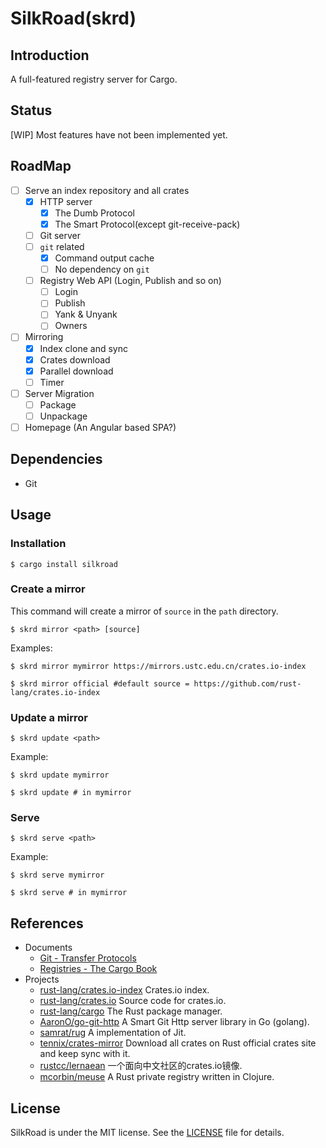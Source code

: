 # SilkRoad(skrd)

## Introduction

A full-featured registry server for Cargo. 

## Status

[WIP] Most features have not been implemented yet.

## RoadMap

- [ ] Serve an index repository and all crates
    - [x] HTTP server
        - [x] The Dumb Protocol
        - [x] The Smart Protocol(except git-receive-pack)
    - [ ] Git server
    - [ ] `git` related
        - [x] Command output cache
        - [ ] No dependency on `git`
    - [ ] Registry Web API (Login, Publish and so on)
        - [ ] Login
        - [ ] Publish
        - [ ] Yank & Unyank
        - [ ] Owners
- [ ] Mirroring
    - [x] Index clone and sync
    - [x] Crates download
    - [x] Parallel download
    - [ ] Timer
- [ ] Server Migration
    - [ ] Package
    - [ ] Unpackage
- [ ] Homepage (An Angular based SPA?)

## Dependencies

* Git

## Usage

### Installation

```
$ cargo install silkroad
```

### Create a mirror

This command will create a mirror of `source` in the `path` directory.
```
$ skrd mirror <path> [source]
```
Examples:

```
$ skrd mirror mymirror https://mirrors.ustc.edu.cn/crates.io-index
```
```
$ skrd mirror official #default source = https://github.com/rust-lang/crates.io-index
```

### Update a mirror

```
$ skrd update <path>
```
Example:
```
$ skrd update mymirror
```
```
$ skrd update # in mymirror
```

### Serve

```
$ skrd serve <path>
```
Example:
```
$ skrd serve mymirror
```
```
$ skrd serve # in mymirror
```

## References

* Documents
    * [Git - Transfer Protocols](https://git-scm.com/book/en/v2/Git-Internals-Transfer-Protocols)
    * [Registries - The Cargo Book](https://doc.rust-lang.org/cargo/reference/registries.html)
* Projects
    * [rust-lang/crates.io-index](https://github.com/rust-lang/crates.io-index) Crates.io index.
    * [rust-lang/crates.io](https://github.com/rust-lang/crates.io) Source code for crates.io.
    * [rust-lang/cargo](https://github.com/rust-lang/cargo) The Rust package manager.
    * [AaronO/go-git-http](https://github.com/AaronO/go-git-http) A Smart Git Http server library in Go (golang).
    * [samrat/rug](https://github.com/samrat/rug) A implementation of Jit.
    * [tennix/crates-mirror](https://github.com/tennix/crates-mirror) Download all crates on Rust official crates site and keep sync with it.
    * [rustcc/lernaean](https://github.com/rustcc/lernaean) 一个面向中文社区的crates.io镜像.
    * [mcorbin/meuse](https://github.com/mcorbin/meuse) A Rust private registry written in Clojure.  
    
## License

SilkRoad is under the MIT license. See the [LICENSE](./LICENSE) file for details.
